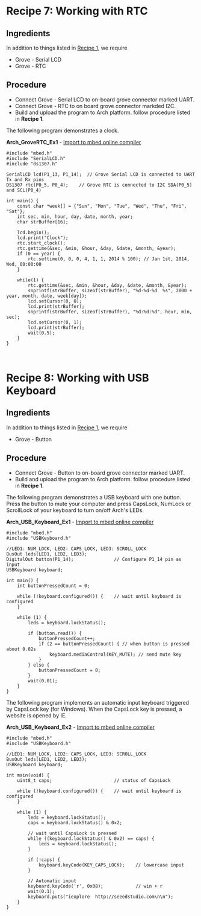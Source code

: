 # Recipe 7: Working with RTC #
## Ingredients ##
In addition to things listed in [Recipe 1][Arch Cookbook], we require

* Grove - Serial LCD
* Grove - RTC

## Procedure ##
* Connect Grove - Serial LCD to on-board grove connector marked UART.
* Connect Grove - RTC to on board grove connector markded I2C.
* Build and upload the program to Arch platform. follow procedure listed in **Recipe 1**.

The following program demonstrates a clock.

**Arch_GroveRTC_Ex1** - [Import to mbed online compiler](https://mbed.org/compiler/#import:https://mbed.org/users/yihui/code/Arch_GroveRTC_Ex1)
```
#include "mbed.h"
#include "SerialLCD.h"
#include "ds1307.h"
 
SerialLCD lcd(P1_13, P1_14);  // Grove Serial LCD is connected to UART Tx and Rx pins
DS1307 rtc(P0_5, P0_4);    // Grove RTC is connected to I2C SDA(P0_5) and SCL(P0_4)
 
int main() {
    const char *week[] = {"Sun", "Mon", "Tue", "Wed", "Thu", "Fri", "Sat"};
    int sec, min, hour, day, date, month, year;
    char strBuffer[16];
    
    lcd.begin();
    lcd.print("Clock");
    rtc.start_clock();
    rtc.gettime(&sec, &min, &hour, &day, &date, &month, &year);
    if (0 == year) {
        rtc.settime(0, 0, 0, 4, 1, 1, 2014 % 100); // Jan 1st, 2014, Wed, 00:00:00
    }

    while(1) {
        rtc.gettime(&sec, &min, &hour, &day, &date, &month, &year);
        snprintf(strBuffer, sizeof(strBuffer), "%d-%d-%d  %s", 2000 + year, month, date, week[day]);
        lcd.setCursor(0, 0);
        lcd.print(strBuffer);
        snprintf(strBuffer, sizeof(strBuffer), "%d:%d:%d", hour, min, sec);
        lcd.setCursor(0, 1);
        lcd.print(strBuffer);
        wait(0.5);
    }
}



```

# Recipe 8: Working with USB Keyboard #
## Ingredients ##
In addition to things listed in [Recipe 1][Arch Cookbook], we require

* Grove - Button

## Procedure ##
* Connect Grove - Button to on-board grove connector marked UART.
* Build and upload the program to Arch platform. follow procedure listed in **Recipe 1**.

The following program demonstrates a USB keyboard with one button. Press the button to mute your computer and press CapsLock, NumLock or ScrollLock of your keyboard to turn on/off Arch's LEDs.

**Arch_USB_Keyboard_Ex1** - [Import to mbed online compiler](https://mbed.org/compiler/#import:https://mbed.org/users/yihui/code/Arch_USB_Keyboard_Ex1)
```
#include "mbed.h"
#include "USBKeyboard.h"

//LED1: NUM_LOCK, LED2: CAPS_LOCK, LED3: SCROLL_LOCK
BusOut leds(LED1, LED2, LED3);
DigitalOut button(P1_14);               // Configure P1_14 pin as input
USBKeyboard keyboard;

int main() {
    int buttonPressedCount = 0; 
    
    while (!keyboard.configured()) {    // wait until keyboard is configured
    }
    
    while (1) {
        leds = keyboard.lockStatus();
        
        if (button.read()) {
            buttonPressedCount++;
            if (2 == buttonPressedCount) { // when button is pressed about 0.02s
                keyboard.mediaControl(KEY_MUTE); // send mute key
            }
        } else {
            buttonPressedCount = 0;
        }
        wait(0.01);
    }
}

```

The following program implements an automatic input keyboard triggered by CapsLock key (for Windows). When the CapsLock key is pressed, a website is opened by IE.

**Arch_USB_Keyboard_Ex2** - [Import to mbed online compiler](https://mbed.org/compiler/#import:https://mbed.org/users/yihui/code/Arch_USB_Keyboard_Ex2)
```
#include "mbed.h"
#include "USBKeyboard.h"
 
//LED1: NUM_LOCK, LED2: CAPS_LOCK, LED3: SCROLL_LOCK
BusOut leds(LED1, LED2, LED3);
USBKeyboard keyboard;
 
int main(void) {
    uint8_t caps;                       // status of CapsLock
    
    while (!keyboard.configured()) {    // wait until keyboard is configured
    }
 
    while (1) {
        leds = keyboard.lockStatus();
        caps = keyboard.lockStatus() & 0x2;
        
        // wait until CapsLock is pressed
        while ((keyboard.lockStatus() & 0x2) == caps) {
            leds = keyboard.lockStatus();
        }
        
        if (!caps) {
            keyboard.keyCode(KEY_CAPS_LOCK);    // lowercase input
        }
        
        // Automatic input
        keyboard.keyCode('r', 0x08);            // win + r
        wait(0.1);
        keyboard.puts("iexplore  http://seeedstudio.com\n\n");
    }
}
```

[Arch Cookbook]: http://mbed.org/users/viswesr/notebook/arch-cookbook/
